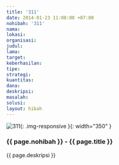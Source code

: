 ```yaml
---
title: '311'
date: 2014-01-23 11:08:00 +07:00
nohibah: '311'
nama:
lokasi:
organisasi:
judul:
lama:
target:
keberhasilan:
tipe:
strategi:
kuantitas:
dana:
deskripsi:
masalah:
solusi:
layout: hibah
---
```


![311](/static/img/hibahcms/311.png){: .img-responsive }{: width="350" }

### {{ page.nohibah }} - {{ page.title }}

{{ page.deskripsi }}
